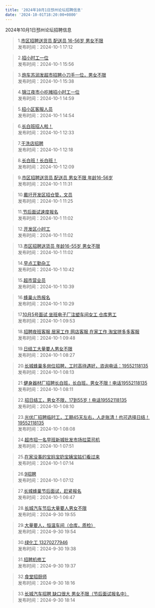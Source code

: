 ```yaml
---
title: '2024年10月1日邳州论坛招聘信息'
date: '2024-10-01T18:20:00+0800'
---
```

2024年10月1日邳州论坛招聘信息
<!--more-->
>1.[市区招聘送货员 配送员 16-56岁 男女不限](https://www.pzzc.net/forum.php?mod=viewthread&tid=10461877)<br>
>发布时间：2024-10-1 17:12

>2.[招小时工一位](https://www.pzzc.net/forum.php?mod=viewthread&tid=10461858)<br>
>发布时间：2024-10-1 15:56

>3.[炮车苏润发超市招聘小刀手一位，男女不限](https://www.pzzc.net/forum.php?mod=viewthread&tid=10461857)<br>
>发布时间：2024-10-1 15:38

>4.[锦江夜市小吃摊招小时工一位](https://www.pzzc.net/forum.php?mod=viewthread&tid=10461854)<br>
>发布时间：2024-10-1 14:59

>5.[招小区客服人员](https://www.pzzc.net/forum.php?mod=viewthread&tid=10461853)<br>
>发布时间：2024-10-1 14:54

>6.[长白班招人啦！](https://www.pzzc.net/forum.php?mod=viewthread&tid=10461837)<br>
>发布时间：2024-10-1 12:33

>7.[干洗店招聘](https://www.pzzc.net/forum.php?mod=viewthread&tid=10461835)<br>
>发布时间：2024-10-1 12:18

>8.[长白班！长白班！](https://www.pzzc.net/forum.php?mod=viewthread&tid=10461830)<br>
>发布时间：2024-10-1 12:09

>9.[市区招聘送货员 配送员 男女不限 年龄16-56岁](https://www.pzzc.net/forum.php?mod=viewthread&tid=10461817)<br>
>发布时间：2024-10-1 11:31

>10.[戴圩开发区招仓管，文员](https://www.pzzc.net/forum.php?mod=viewthread&tid=10461816)<br>
>发布时间：2024-10-1 11:25

>11.[节后面试速度报名](https://www.pzzc.net/forum.php?mod=viewthread&tid=10461814)<br>
>发布时间：2024-10-1 11:02

>12.[开发区小时工](https://www.pzzc.net/forum.php?mod=viewthread&tid=10461813)<br>
>发布时间：2024-10-1 11:02

>13.[市区招聘送货员 年龄16-55岁 男女不限](https://www.pzzc.net/forum.php?mod=viewthread&tid=10461812)<br>
>发布时间：2024-10-1 11:02

>14.[早点工勤杂工](https://www.pzzc.net/forum.php?mod=viewthread&tid=10461807)<br>
>发布时间：2024-10-1 10:42

>15.[超市营业员](https://www.pzzc.net/forum.php?mod=viewthread&tid=10461803)<br>
>发布时间：2024-10-1 10:39

>16.[蜂巢火热报名](https://www.pzzc.net/forum.php?mod=viewthread&tid=10461799)<br>
>发布时间：2024-10-1 10:29

>17.[10月5号面试   坐班电子厂注塑车间女工  仓库男工](https://www.pzzc.net/forum.php?mod=viewthread&tid=10461787)<br>
>发布时间：2024-10-1 09:53

>18.[招聘夜班客服 居家工作 网店客服 在家工作 淘宝拼多多客服](https://www.pzzc.net/forum.php?mod=viewthread&tid=10461785)<br>
>发布时间：2024-10-1 09:48

>19.[日结工大量要人男女不限](https://www.pzzc.net/forum.php?mod=viewthread&tid=10461771)<br>
>发布时间：2024-10-1 08:27

>20.[长城蜂巢多岗位招聘，工时高待遇好，咨询电话：19552118135](https://www.pzzc.net/forum.php?mod=viewthread&tid=10461769)<br>
>发布时间：2024-10-1 08:13

>21.[健身器材厂招聘长白班，长白班，男女不限！电话19552118135](https://www.pzzc.net/forum.php?mod=viewthread&tid=10461768)<br>
>发布时间：2024-10-1 08:11

>22.[招日结工，男女不限，17到55岁！电话19552118135](https://www.pzzc.net/forum.php?mod=viewthread&tid=10461767)<br>
>发布时间：2024-10-1 08:10

>23.[光伏厂招聘临时工，工期45天左右，人走账清！也可选择日结！19552118135](https://www.pzzc.net/forum.php?mod=viewthread&tid=10461766)<br>
>发布时间：2024-10-1 08:08

>24.[超市招一名早班新城批发市场拉菜司机](https://www.pzzc.net/forum.php?mod=viewthread&tid=10461763)<br>
>发布时间：2024-10-1 07:51

>25.[在家没事的宝妈宝奶宝姨宝姑们看过来](https://www.pzzc.net/forum.php?mod=viewthread&tid=10461759)<br>
>发布时间：2024-10-1 07:14

>26.[9招聘](https://www.pzzc.net/forum.php?mod=viewthread&tid=10461758)<br>
>发布时间：2024-10-1 07:12

>27.[长城蜂巢节后面试，赶紧报名](https://www.pzzc.net/forum.php?mod=viewthread&tid=10461755)<br>
>发布时间：2024-10-1 06:47

>28.[长城汽车节后大量要人男女不限](https://www.pzzc.net/forum.php?mod=viewthread&tid=10461718)<br>
>发布时间：2024-9-30 19:55

>29.[大量要人，恒温车间（仓库，质检）](https://www.pzzc.net/forum.php?mod=viewthread&tid=10461717)<br>
>发布时间：2024-9-30 19:54

>30.[绿化工 13270277946](https://www.pzzc.net/forum.php?mod=viewthread&tid=10461712)<br>
>发布时间：2024-9-30 19:38

>31.[招聘机修工](https://www.pzzc.net/forum.php?mod=viewthread&tid=10461711)<br>
>发布时间：2024-9-30 19:37

>32.[食堂招厨师](https://www.pzzc.net/forum.php?mod=viewthread&tid=10461704)<br>
>发布时间：2024-9-30 18:16

>33.[长城汽车招聘  缺口很大  男女不限（节后面试报名中）](https://www.pzzc.net/forum.php?mod=viewthread&tid=10461703)<br>
>发布时间：2024-9-30 18:14

